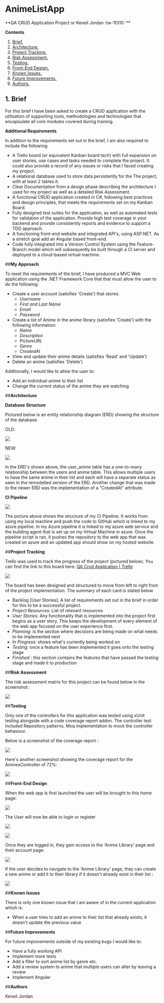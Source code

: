 # AnimeListApp
**QA CRUD Application Project or Keneil Jordan :tw-1f310:
**




**Contents**

1. [ Brief. ](#brief)
2. [ Architecture. ](#Architecture)
3. [ Project Tracking. ](#projecttracking)
4. [ Risk Assessment. ](#riskassessment)
5. [ Testing. ](#testing)
6. [ Front-End Design. ](#frontenddesign)
7. [ Known Issues. ](#knownissues)
8. [ Future Improvements. ](#futureimprovements)
9. [ Authors. ](#authors)







<a name="brief"></a>
## 1. Brief
For this brief I have been asked to create a CRUD application with the utilisation of supporting tools,
 methodologies and technologies that encapsulate all core modules
 covered during training.

**Additional Requirements**

In addition to the requirements set out in the brief, I am also required to include the following:

- A Trello board (or equivalent Kanban board tech) with full expansion
 on user stories, use cases and tasks needed to complete the project.
 It could also provide a record of any issues or risks that I faced
 creating my project.
- A relational database used to store data persistently for the
 The project, with at least 2 tables it.
- Clear Documentation from a design phase describing the architecture
 I used for my project as well as a detailed Risk Assessment.
- A functional CRUD application created in C#, following best
 practices and design principles, that meets the requirements set on
 my Kanban Board.
- Fully designed test suites for the application, as well as automated tests for validation of the application. Provide high test coverage in your backend and provide consistently
 reports and evidence to support a TDD approach.
- A functioning front-end website and integrated API&#39;s, using ASP.NET. As a stretch goal add an Angular based front-end.
- Code fully integrated into a Version Control System using the
 Feature-Branch model which will subsequently be built through a CI
 server and deployed to a cloud-based virtual machine.

##**My Approach**

To meet the requirements of the brief, I have produced a MVC Web application using the .NET Framework Core that that must allow the user to do the following:

- Create a user account (satisfies &#39;Create&#39;) that stores:
  - _Username_
  - _First and Last Name_
  - _Email_
  - _Password_
- Create a list of Anime in the anime library (satisfies &#39;Create&#39;) with the following information:
  - _Name_
  - _Description_
  - _PictureURL_
  - _Genre_
  - _CreatedAt_
- View and update their anime details (satisfies &#39;Read&#39; and &#39;Update&#39;)
- Delete an anime (satisfies &#39;Delete&#39;)

Additionally, I would like to allow the user to:

- Add an individual anime to their list
- Change the current status of the anime they are watching

<a name="Architecture"></a>
##**Architecture**

**Database Structure**

Pictured below is an entity relationship diagram (ERD) showing the structure of the database.

OLD:

![](RackMultipart20210509-4-od2cfg_html_96db6118cb7ba93d.png)

NEW:

![](RackMultipart20210509-4-od2cfg_html_a8bd2428c7f7790d.png)

In the ERD&#39;s shown above, the user\_anime table has a one-to-many relationship between the users and anime table. This allows multiple users to have the same anime in their list and each will have a separate status as seen in the remodelled version of the ERD. Another change that was made to the newer ERD was the implementation of a &quot;CreatedAt&quot; attribute.

**CI Pipeline**

![](RackMultipart20210509-4-od2cfg_html_958f5f4de3d98314.png)

The picture above shows the structure of my CI Pipeline. It works from using my local machine and push the code to GitHub which is linked to my azure pipeline. In my Azure pipeline it is linked to my azure web service and the building agent that is set up on my Virtual Machine in azure. Once the pipeline script is ran, it pushes the repository to the web app that was created on azure and an updated app should show on my hosted website.

<a name="projecttracking"></a>
##**Project Tracking**

Trello was used to track the progress of the project (pictured below). You can find the link to this board here: [QA Crud Application | Trello](https://trello.com/b/HARAm46v/qa-crud-application)

![](RackMultipart20210509-4-od2cfg_html_3427a297e6abbb61.png)

The board has been designed and structured to move from left to right from of the project implementation. The summary of each card is stated below

- Backlog [User Stories]:  A list of requirements set out in the brief in order for this to be a successful project.
- _Project Resources:_ List of relevant resources
- _User Stories:_  Any functionality that is implemented into the project first begins as a user story. This keeps the development of every element of the web app focused on the user experience first.
- _Planning:_ is the section where decisions are being made on what needs to be implemented next
- _In Progress_: shows what&#39;s currently being worked on
- _Testing:_ once a feature has been implemented it goes onto the testing stage
- _Finished_ : this section contains the features that have passed the testing stage and made it to production

<a name="riskassessment"></a>
##**Risk Assessment**

The risk assessment matrix for this project can be found below in the screenshot :

![](RackMultipart20210509-4-od2cfg_html_71b834dc18f2d194.png)


<a name="testing"></a>
##**Testing**

Only one of the controllers for this application was tested using xUnit testing alongside with a code coverage report addon. The controller test included Repository patterns, Moq implementation to mock the controller behaviour.

Below is a screenshot of the coverage report :

![](RackMultipart20210509-4-od2cfg_html_e40665f55f87e2d.png)

Here&#39;s another screenshot showing the coverage report for the AnimesController of 72%:

![](RackMultipart20210509-4-od2cfg_html_8a365da7e9739a84.png)


<a name="frontenddesign"></a>
##**Front-End Design**

When the web app is first launched the user will be brought to this home page:

![](RackMultipart20210509-4-od2cfg_html_75cf0aa224c596.png)

The User will now be able to login or register

![](RackMultipart20210509-4-od2cfg_html_e7ae902fd730f2d9.png)

![](RackMultipart20210509-4-od2cfg_html_668ed44465395fc2.png)

Once they are logged in, they gain access to the &#39;Anime Library&#39; page and their account page:

![](RackMultipart20210509-4-od2cfg_html_948ff5b4d9905be.png)

If the user decides to navigate to the &#39;Anime Library&#39; page, they can create a new anime or add it to their library if it doesn&#39;t already exist in their list :

![](RackMultipart20210509-4-od2cfg_html_1743a574486bd0a4.png)

<a name="knownissues"></a>
##**Known Issues**

There is only one known issue that I am aware of in the current application which is:

- When a user tries to add an anime to their list that already exists, it doesn&#39;t update the previous value

<a name="futureimprovements"></a>
##**Future Improvements**

For future improvements outside of my existing bugs I would like to:

- Have a fully working API
- Implement more tests
- Add a filter to sort anime list by genre etc.
- Add a review system to anime that multiple users can alter by leaving a review
- Implement Angular


<a name="authors"></a>
##**Authors**

Keneil Jordan
